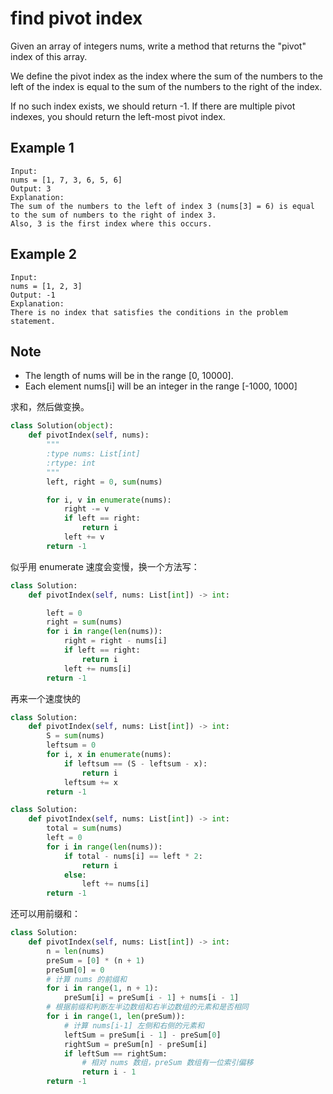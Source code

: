 # find pivot index

Given an array of integers nums, write a method that returns the "pivot" index of this array.

We define the pivot index as the index where the sum of the numbers to the left of the index is equal to the sum of the numbers to the right of the index.

If no such index exists, we should return -1. If there are multiple pivot indexes, you should return the left-most pivot index.

## Example 1

```text
Input:
nums = [1, 7, 3, 6, 5, 6]
Output: 3
Explanation:
The sum of the numbers to the left of index 3 (nums[3] = 6) is equal to the sum of numbers to the right of index 3.
Also, 3 is the first index where this occurs.
```

## Example 2

```text
Input:
nums = [1, 2, 3]
Output: -1
Explanation:
There is no index that satisfies the conditions in the problem statement.
```

## Note

- The length of nums will be in the range [0, 10000].
- Each element nums[i] will be an integer in the range [-1000, 1000]

求和，然后做变换。

```Python
class Solution(object):
    def pivotIndex(self, nums):
        """
        :type nums: List[int]
        :rtype: int
        """
        left, right = 0, sum(nums)

        for i, v in enumerate(nums):
            right -= v
            if left == right:
                return i
            left += v
        return -1

```

似乎用 enumerate 速度会变慢，换一个方法写：

```python
class Solution:
    def pivotIndex(self, nums: List[int]) -> int:

        left = 0
        right = sum(nums)
        for i in range(len(nums)):
            right = right - nums[i]
            if left == right:
                return i
            left += nums[i]
        return -1
```

再来一个速度快的

```Python
class Solution:
    def pivotIndex(self, nums: List[int]) -> int:
        S = sum(nums)
        leftsum = 0
        for i, x in enumerate(nums):
            if leftsum == (S - leftsum - x):
                return i
            leftsum += x
        return -1
```

```python
class Solution:
    def pivotIndex(self, nums: List[int]) -> int:
        total = sum(nums)
        left = 0
        for i in range(len(nums)):
            if total - nums[i] == left * 2:
                return i
            else:
                left += nums[i]
        return -1
```

还可以用前缀和：

```python
class Solution:
    def pivotIndex(self, nums: List[int]) -> int:
        n = len(nums)
        preSum = [0] * (n + 1)
        preSum[0] = 0
        # 计算 nums 的前缀和
        for i in range(1, n + 1):
            preSum[i] = preSum[i - 1] + nums[i - 1]
        # 根据前缀和判断左半边数组和右半边数组的元素和是否相同
        for i in range(1, len(preSum)):
            # 计算 nums[i-1] 左侧和右侧的元素和
            leftSum = preSum[i - 1] - preSum[0]
            rightSum = preSum[n] - preSum[i]
            if leftSum == rightSum:
                # 相对 nums 数组，preSum 数组有一位索引偏移
                return i - 1
        return -1
```

